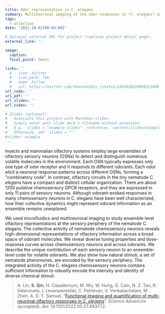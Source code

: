 ```yaml
---
title: Odor representation in C. elegans
summary: Multineuronal imaging of the odor responses in *C. elegans* and decoding analysis revealed a distinct organization compared with insects and mamammlians.
tags:
  - olfaction
date: '2022-10-01T00:00:00Z'

# Optional external URL for project (replaces project detail page).
external_link: ''

image:
  caption:
  focal_point: Smart

links: ''
  # - icon: twitter
  #   icon_pack: fab
  #   name: Follow
  #   url: https://twitter.com/ShanshanQin_/status/1433828229098311680
url_code: ''
url_pdf: ''
url_slides: ''
url_video: ''

# Slides (optional).
#   Associate this project with Markdown slides.
#   Simply enter your slide deck's filename without extension.
#   E.g. `slides = "example-slides"` references `content/slides/example-slides.md`.
#   Otherwise, set `slides = ""`.
#slides: example
---
```

Insects and mammalian olfactory systems employ large ensembles of olfactory sensory neurons (OSNs) to detect and distinguish numerous volatile molecules in the environment. Each OSN typically expresses only one type of odor receptor and it responds to different odorants. Each odor elicit a neuronal response patterns across different OSNs, forming a "combinatory code". In contrast, olfactory circuits in the tiny nematode *C. elegans* have a compact and distinct cellular organization. There are about 1200 putative chemosensory GPCR receptors, and they are expressed in only 11 pairs of sensory neurons. Although odorant-evoked responses in many chemosensory neurons in C. elegans have been well characterized, how their collective dynamics might represent odorant information as an ensemble remains unexplored.

We used microfluidics and multineuronal imaging to study ensemble level olfactory representations at the sensory periphery of the nematode C. elegans. The collective activity of nematode chemosensory neurons reveals high-dimensional representations of olfactory information across a broad space of odorant molecules. We reveal diverse tuning properties and dose-response curves across chemosensory neurons and across odorants. We describe the unique contribution of each sensory neuron to an ensemble-level code for volatile odorants. We also show how natural stimuli, a set of nematode pheromones, are encoded by the sensory periphery. The integrated activity of the C. elegans chemosensory neurons contains sufficient information to robustly encode the intensity and identity of diverse chemical stimuli.

> A. Lin, **S. Qin**, H. Casademunt, M. Wu, W. Hung, G. Cain, N. Z. Tan, R. Valenzuela, L Lesanpezeshki, C. Pehlevan, V. Venkatachalam, M. Zhen, A. D. T. Samuel, “[Functional imaging and quantification of multi-neuronal olfactory responses in *C. elegans*](https://www.biorxiv.org/content/10.1101/2022.05.27.493772v2)”. *Science Advances* (accepted). doi: 10.1101/2022.05.27.493772.
